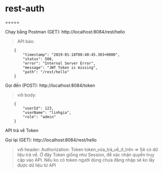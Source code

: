 # rest-auth
=====

Chạy bằng Postman (GET): http://localhost:8084/rest/hello
> API báo: 
```
	{
	    "timestamp": "2019-01-18T00:40:45.303+0000",
	    "status": 500,
	    "error": "Internal Server Error",
	    "message": "JWT Token is missing",
	    "path": "/rest/hello"
	}
```

Gọi đến (POST): http://localhost:8084/token
> với body:
```
	{
		"userId": 123,
		"userName": "linhgia",
		"role": "admin"
	}
```
  API trả về Token
  
  Gọi lại (GET): http://localhost:8084/rest/hello
  > với header: Authorization: Token token_vừa_trả_về_ở_trên
  => Sẽ có dữ liệu trả về. Ở đây Token giống như Session, để xác nhận quyền truy cập vào API. 
  Nếu ko có token người dùng chưa đăng nhập sẽ ko lấy được dữ liệu từ API
